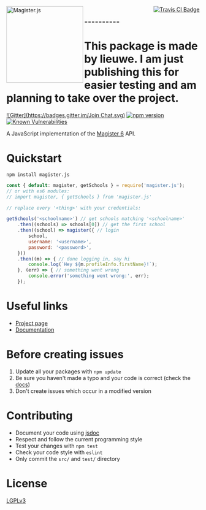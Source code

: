 [<img src="http://i.imgur.com/Lrg80ax.png" alt="Magister.js" align="left" width="200"/>](http://simplyGits.github.io/MagisterJS/)
<p align="right">
	<a href="https://travis-ci.org/simplyGits/MagisterJS">
		<img src="https://api.travis-ci.org/simplyGits/MagisterJS.png?branch=master" alt="Travis CI Badge"/>
	</a>
</p>

==========





# This package is made by lieuwe. I am just publishing this for easier testing and am planning to take over the project.







[![Gitter](https://badges.gitter.im/Join Chat.svg)](https://gitter.im/simplyGits/MagisterJS?utm_source=badge&utm_medium=badge&utm_campaign=pr-badge&utm_content=badge)
[![npm version](https://badge.fury.io/js/magister.js.svg)](https://badge.fury.io/js/magister.js)
<a href="https://snyk.io/test/github/simplyGits/MagisterJS"><img src="https://snyk.io/test/github/simplyGits/MagisterJS/badge.svg" alt="Known Vulnerabilities" data-canonical-src="https://snyk.io/test/github/simplyGits/MagisterJS" style="max-width:100%;"></a>

A JavaScript implementation of the [Magister 6](http://magister6.nl/) API.

Quickstart
===
`npm install magister.js`

```javascript
const { default: magister, getSchools } = require('magister.js');
// or with es6 modules:
// import magister, { getSchools } from 'magister.js'

// replace every '<thing>' with your credentials:

getSchools('<schoolname>') // get schools matching '<schoolname>'
	.then((schools) => schools[0]) // get the first school
	.then((school) => magister({ // login
		school,
		username: '<username>',
		password: '<password>',
	}))
	.then((m) => { // done logging in, say hi
		console.log(`Hey ${m.profileInfo.firstName}!`);
	}, (err) => { // something went wrong
		console.error('something went wrong:', err);
	});
```

Useful links
===
* [Project page](http://simplyGits.github.io/MagisterJS/)
* [Documentation](http://simplyGits.github.io/MagisterJS/docs/index.html)

Before creating issues
===
1. Update all your packages with `npm update`
2. Be sure you haven't made a typo and your code is correct (check the [docs](http://simplyGits.github.io/MagisterJS/docs/index.html))
3. Don't create issues which occur in a modified version

Contributing
===
* Document your code using [jsdoc](http://usejsdoc.org/)
* Respect and follow the current programming style
* Test your changes with `npm test`
* Check your code style with `eslint`
* Only commit the `src/` and `test/` directory

License
===
[LGPLv3](LICENSE)
